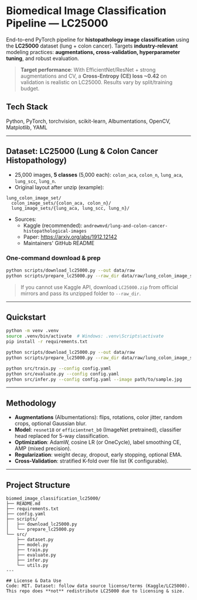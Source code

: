 # Biomedical Image Classification Pipeline — LC25000

End-to-end PyTorch pipeline for **histopathology image classification** using the **LC25000** dataset (lung + colon cancer).
Targets **industry-relevant** modeling practices: **augmentations, cross-validation, hyperparameter tuning**, and robust evaluation.

> **Target performance**: With EfficientNet/ResNet + strong augmentations and CV, a **Cross-Entropy (CE) loss ~0.42** on validation is realistic on LC25000. Results vary by split/training budget.

## Tech Stack
Python, PyTorch, torchvision, scikit-learn, Albumentations, OpenCV, Matplotlib, YAML

---

## Dataset: LC25000 (Lung & Colon Cancer Histopathology)
- 25,000 images, **5 classes** (5,000 each): `colon_aca`, `colon_n`, `lung_aca`, `lung_scc`, `lung_n`.
- Original layout after unzip (example):
```
lung_colon_image_set/
  colon_image_sets/{colon_aca, colon_n}/
  lung_image_sets/{lung_aca, lung_scc, lung_n}/
```
- Sources:
  - Kaggle (recommended): `andrewmvd/lung-and-colon-cancer-histopathological-images`
  - Paper: https://arxiv.org/abs/1912.12142
  - Maintainers' GitHub README

### One-command download & prep
```bash
python scripts/download_lc25000.py --out data/raw
python scripts/prepare_lc25000.py --raw_dir data/raw/lung_colon_image_set --out_dir data/lc25000 --val_ratio 0.1 --test_ratio 0.1
```

> If you cannot use Kaggle API, download `LC25000.zip` from official mirrors and pass its unzipped folder to `--raw_dir`.

---

## Quickstart
```bash
python -m venv .venv
source .venv/bin/activate  # Windows: .venv\Scripts\activate
pip install -r requirements.txt

python scripts/download_lc25000.py --out data/raw
python scripts/prepare_lc25000.py --raw_dir data/raw/lung_colon_image_set --out_dir data/lc25000

python src/train.py --config config.yaml
python src/evaluate.py --config config.yaml
python src/infer.py --config config.yaml --image path/to/sample.jpg
```

---

## Methodology
- **Augmentations** (Albumentations): flips, rotations, color jitter, random crops, optional Gaussian blur.
- **Model**: `resnet18` or `efficientnet_b0` (ImageNet pretrained), classifier head replaced for 5-way classification.
- **Optimization**: AdamW, cosine LR (or OneCycle), label smoothing CE, AMP (mixed precision).
- **Regularization**: weight decay, dropout, early stopping, optional EMA.
- **Cross-Validation**: stratified K-fold over file list (K configurable).

---

## Project Structure
```
biomed_image_classification_lc25000/
├── README.md
├── requirements.txt
├── config.yaml
├── scripts/
│   ├── download_lc25000.py
│   └── prepare_lc25000.py
└── src/
    ├── dataset.py
    ├── model.py
    ├── train.py
    ├── evaluate.py
    ├── infer.py
    └── utils.py
---

## License & Data Use
Code: MIT. Dataset: follow data source license/terms (Kaggle/LC25000). This repo does **not** redistribute LC25000 due to licensing & size.
